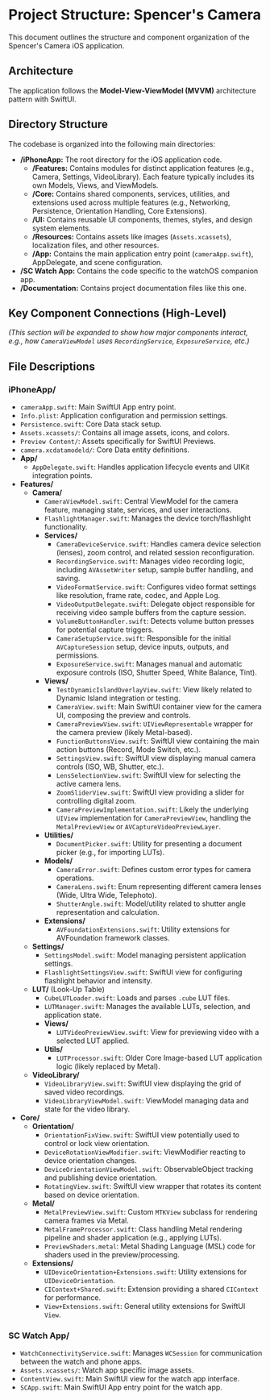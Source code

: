 # Project Structure: Spencer's Camera

This document outlines the structure and component organization of the Spencer's Camera iOS application.

## Architecture

The application follows the **Model-View-ViewModel (MVVM)** architecture pattern with SwiftUI.

## Directory Structure

The codebase is organized into the following main directories:

*   **/iPhoneApp:** The root directory for the iOS application code.
    *   **/Features:** Contains modules for distinct application features (e.g., Camera, Settings, VideoLibrary). Each feature typically includes its own Models, Views, and ViewModels.
    *   **/Core:** Contains shared components, services, utilities, and extensions used across multiple features (e.g., Networking, Persistence, Orientation Handling, Core Extensions).
    *   **/UI:** Contains reusable UI components, themes, styles, and design system elements.
    *   **/Resources:** Contains assets like images (`Assets.xcassets`), localization files, and other resources.
    *   **/App:** Contains the main application entry point (`cameraApp.swift`), AppDelegate, and scene configuration.
*   **/SC Watch App:** Contains the code specific to the watchOS companion app.
*   **/Documentation:** Contains project documentation files like this one.

## Key Component Connections (High-Level)

*(This section will be expanded to show how major components interact, e.g., how `CameraViewModel` uses `RecordingService`, `ExposureService`, etc.)*

## File Descriptions

### iPhoneApp/

*   `cameraApp.swift`: Main SwiftUI App entry point.
*   `Info.plist`: Application configuration and permission settings.
*   `Persistence.swift`: Core Data stack setup.
*   `Assets.xcassets/`: Contains all image assets, icons, and colors.
*   `Preview Content/`: Assets specifically for SwiftUI Previews.
*   `camera.xcdatamodeld/`: Core Data entity definitions.
*   **App/**
    *   `AppDelegate.swift`: Handles application lifecycle events and UIKit integration points.
*   **Features/**
    *   **Camera/**
        *   `CameraViewModel.swift`: Central ViewModel for the camera feature, managing state, services, and user interactions.
        *   `FlashlightManager.swift`: Manages the device torch/flashlight functionality.
        *   **Services/**
            *   `CameraDeviceService.swift`: Handles camera device selection (lenses), zoom control, and related session reconfiguration.
            *   `RecordingService.swift`: Manages video recording logic, including `AVAssetWriter` setup, sample buffer handling, and saving.
            *   `VideoFormatService.swift`: Configures video format settings like resolution, frame rate, codec, and Apple Log.
            *   `VideoOutputDelegate.swift`: Delegate object responsible for receiving video sample buffers from the capture session.
            *   `VolumeButtonHandler.swift`: Detects volume button presses for potential capture triggers.
            *   `CameraSetupService.swift`: Responsible for the initial `AVCaptureSession` setup, device inputs, outputs, and permissions.
            *   `ExposureService.swift`: Manages manual and automatic exposure controls (ISO, Shutter Speed, White Balance, Tint).
        *   **Views/**
            *   `TestDynamicIslandOverlayView.swift`: View likely related to Dynamic Island integration or testing.
            *   `CameraView.swift`: Main SwiftUI container view for the camera UI, composing the preview and controls.
            *   `CameraPreviewView.swift`: `UIViewRepresentable` wrapper for the camera preview (likely Metal-based).
            *   `FunctionButtonsView.swift`: SwiftUI view containing the main action buttons (Record, Mode Switch, etc.).
            *   `SettingsView.swift`: SwiftUI view displaying manual camera controls (ISO, WB, Shutter, etc.).
            *   `LensSelectionView.swift`: SwiftUI view for selecting the active camera lens.
            *   `ZoomSliderView.swift`: SwiftUI view providing a slider for controlling digital zoom.
            *   `CameraPreviewImplementation.swift`: Likely the underlying `UIView` implementation for `CameraPreviewView`, handling the `MetalPreviewView` or `AVCaptureVideoPreviewLayer`.
        *   **Utilities/**
            *   `DocumentPicker.swift`: Utility for presenting a document picker (e.g., for importing LUTs).
        *   **Models/**
            *   `CameraError.swift`: Defines custom error types for camera operations.
            *   `CameraLens.swift`: Enum representing different camera lenses (Wide, Ultra Wide, Telephoto).
            *   `ShutterAngle.swift`: Model/utility related to shutter angle representation and calculation.
        *   **Extensions/**
            *   `AVFoundationExtensions.swift`: Utility extensions for AVFoundation framework classes.
    *   **Settings/**
        *   `SettingsModel.swift`: Model managing persistent application settings.
        *   `FlashlightSettingsView.swift`: SwiftUI view for configuring flashlight behavior and intensity.
    *   **LUT/** (Look-Up Table)
        *   `CubeLUTLoader.swift`: Loads and parses `.cube` LUT files.
        *   `LUTManager.swift`: Manages the available LUTs, selection, and application state.
        *   **Views/**
            *   `LUTVideoPreviewView.swift`: View for previewing video with a selected LUT applied.
        *   **Utils/**
            *   `LUTProcessor.swift`: Older Core Image-based LUT application logic (likely replaced by Metal).
    *   **VideoLibrary/**
        *   `VideoLibraryView.swift`: SwiftUI view displaying the grid of saved video recordings.
        *   `VideoLibraryViewModel.swift`: ViewModel managing data and state for the video library.
*   **Core/**
    *   **Orientation/**
        *   `OrientationFixView.swift`: SwiftUI view potentially used to control or lock view orientation.
        *   `DeviceRotationViewModifier.swift`: ViewModifier reacting to device orientation changes.
        *   `DeviceOrientationViewModel.swift`: ObservableObject tracking and publishing device orientation.
        *   `RotatingView.swift`: SwiftUI view wrapper that rotates its content based on device orientation.
    *   **Metal/**
        *   `MetalPreviewView.swift`: Custom `MTKView` subclass for rendering camera frames via Metal.
        *   `MetalFrameProcessor.swift`: Class handling Metal rendering pipeline and shader application (e.g., applying LUTs).
        *   `PreviewShaders.metal`: Metal Shading Language (MSL) code for shaders used in the preview/processing.
    *   **Extensions/**
        *   `UIDeviceOrientation+Extensions.swift`: Utility extensions for `UIDeviceOrientation`.
        *   `CIContext+Shared.swift`: Extension providing a shared `CIContext` for performance.
        *   `View+Extensions.swift`: General utility extensions for SwiftUI `View`.

### SC Watch App/

*   `WatchConnectivityService.swift`: Manages `WCSession` for communication between the watch and phone apps.
*   `Assets.xcassets/`: Watch app specific image assets.
*   `ContentView.swift`: Main SwiftUI view for the watch app interface.
*   `SCApp.swift`: Main SwiftUI App entry point for the watch app. 